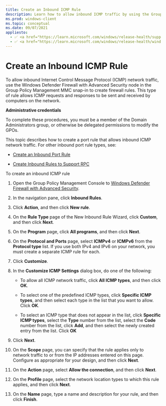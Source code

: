 ```yaml
---
title: Create an Inbound ICMP Rule 
description: Learn how to allow inbound ICMP traffic by using the Group Policy Management MMC snap-in to create rules in Windows Defender Firewall with Advanced Security.
ms.prod: windows-client
ms.topic: conceptual
ms.date: 09/07/2021
appliesto: 
  - ✅ <a href="https://learn.microsoft.com/windows/release-health/supported-versions-windows-client" target="_blank">Windows 10 and later</a>
  - ✅ <a href="https://learn.microsoft.com/windows/release-health/windows-server-release-info" target="_blank">Windows Server 2016 and later</a>
---
```


# Create an Inbound ICMP Rule


To allow inbound Internet Control Message Protocol (ICMP) network traffic, use the Windows Defender Firewall with Advanced Security node in the Group Policy Management MMC snap-in to create firewall rules. This type of rule allows ICMP requests and responses to be sent and received by computers on the network.

**Administrative credentials**

To complete these procedures, you must be a member of the Domain Administrators group, or otherwise be delegated permissions to modify the GPOs.

This topic describes how to create a port rule that allows inbound ICMP network traffic. For other inbound port rule types, see:

-   [Create an Inbound Port Rule](create-an-inbound-port-rule.md)

-   [Create Inbound Rules to Support RPC](create-inbound-rules-to-support-rpc.md)

To create an inbound ICMP rule

1.  Open the Group Policy Management Console to [Windows Defender Firewall with Advanced Security](open-the-group-policy-management-console-to-windows-firewall-with-advanced-security.md).

2.  In the navigation pane, click **Inbound Rules**.

3.  Click **Action**, and then click **New rule**.

4.  On the **Rule Type** page of the New Inbound Rule Wizard, click **Custom**, and then click **Next**.

5.  On the **Program** page, click **All programs**, and then click **Next**.

6.  On the **Protocol and Ports** page, select **ICMPv4** or **ICMPv6** from the **Protocol type** list. If you use both IPv4 and IPv6 on your network, you must create a separate ICMP rule for each.

7.  Click **Customize**.

8.  In the **Customize ICMP Settings** dialog box, do one of the following:

    -   To allow all ICMP network traffic, click **All ICMP types**, and then click **OK**.

    -   To select one of the predefined ICMP types, click **Specific ICMP types**, and then select each type in the list that you want to allow. Click **OK**.

    -   To select an ICMP type that does not appear in the list, click **Specific ICMP types**, select the **Type** number from the list, select the **Code** number from the list, click **Add**, and then select the newly created entry from the list. Click **OK**

9.  Click **Next**.

10. On the **Scope** page, you can specify that the rule applies only to network traffic to or from the IP addresses entered on this page. Configure as appropriate for your design, and then click **Next**.

11. On the **Action** page, select **Allow the connection**, and then click **Next**.

12. On the **Profile** page, select the network location types to which this rule applies, and then click **Next**.

13. On the **Name** page, type a name and description for your rule, and then click **Finish**.
